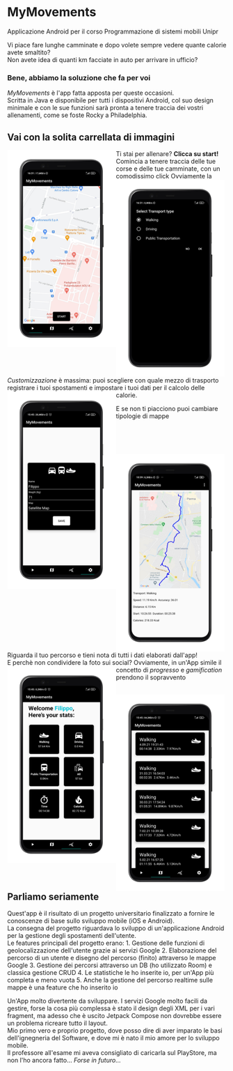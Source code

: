 
# MyMovements
Applicazione Android per il corso Programmazione di sistemi mobili Unipr
<p>
Vi piace fare lunghe camminate e dopo volete sempre vedere quante calorie avete smaltito? <br>
Non avete idea di quanti km facciate in auto per arrivare in ufficio? 
</p>
<h3> Bene, abbiamo la soluzione che fa per voi </h3>

*MyMovements* è l'app fatta apposta per queste occasioni.   
Scritta in Java e disponibile per tutti i dispositivi Android, col suo design minimale e con le sue funzioni sarà pronta a tenere traccia dei vostri allenamenti, come se foste Rocky a Philadelphia. 

<h2>Vai con la solita carrellata di immagini</h2>

<img class="img-fluid" src="https://github.com/FilippoBotti/MyMovements/blob/master/images/Start.png" alt="img-verification" width="250" align="left"/>
Ti stai per allenare? <strong>Clicca su start!</Strong>
<br>
Comincia a tenere traccia delle tue corse e delle tue camminate, con un comodissimo click


<img class="img-fluid" src="https://github.com/FilippoBotti/MyMovements/blob/master/images/Transport.png" alt="img-verification" width="250" align="left"/>
Ovviamente la <em>Customizzazione</em> è massima: puoi scegliere con quale mezzo di trasporto registrare i tuoi spostamenti e impostare i tuoi dati per il calcolo delle calorie. 

<img class="img-fluid" src="https://github.com/FilippoBotti/MyMovements/blob/master/images/Settings.png" alt="img-verification" width="250" align="left"/>

E se non ti piacciono puoi cambiare tipologie di mappe
                        
<br><br><br>                        

<img class="img-fluid" src="https://github.com/FilippoBotti/MyMovements/blob/master/images/Route.png" alt="img-verification" width="250" align="left"/>
   Riguarda il tuo percorso e tieni nota di tutti i dati elaborati dall'app! <br>
   E perchè non condividere la foto sui social?

<img class="img-fluid" src="https://github.com/FilippoBotti/MyMovements/blob/master/images/Stats.png" alt="img-verification" width="250" align="left"/>
Ovviamente, in un'App simile il concetto di <em>progresso</em> e <em>gamification</em> prendono il sopravvento

<br><img class="img-fluid" src="https://github.com/FilippoBotti/MyMovements/blob/master/images/Home.png" alt="img-verification" width="250" align="left"/>


 <br><br><br>

<h2>Parliamo seriamente </h2>
Quest'app è il risultato di un progetto universitario finalizzato a fornire le conoscenze di base sullo sviluppo mobile (iOS e Android). <br>
La consegna del progetto riguardava lo sviluppo di un'applicazione Android per la gestione degli spostamenti dell'utente. <br>
Le features principali del progetto erano: 
1. Gestione delle funzioni di geolocalizzazione dell'utente grazie ai servizi Google
2. Elaborazione del percorso di un utente e disegno del percorso (finito) attraverso le mappe Google
3.  Gestione dei percorsi attraverso un DB (ho utilizzato Room) e classica gestione CRUD 
4.  Le statistiche le ho inserite io, per un'App più completa e meno vuota
5.  Anche la gestione del percorso realtime sulle mappe è una feature che ho inserito io


Un'App molto divertente da sviluppare. I servizi Google molto facili da gestire, forse la cosa più complessa è stato il design degli XML per i vari fragment, ma adesso che è uscito Jetpack Compose non dovrebbe essere un problema ricreare tutto il layout. <br>
Mio primo vero e proprio progetto, dove posso dire di aver imparato le basi dell'ignegneria del Software, e dove mi è nato il mio amore per lo sviluppo mobile. <br>
Il professore all'esame mi aveva consigliato di caricarla sul PlayStore, ma non l'ho ancora fatto... <em>Forse in futuro...</em>



